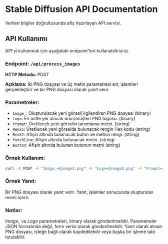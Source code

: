 # Stable Diffusion API Documentation

Verilen bilgiler doğrultusunda afiş hazırlayan API servisi.

## API Kullanımı

API'yi kullanmak için aşağıdaki endpoint'leri kullanabilirsiniz.

### Endpoint: `/api/process_images`

**HTTP Metodu:** POST

**Açıklama:** İki PNG dosyası ve üç metin parametresi alır, işlemleri gerçekleştirir ve bir PNG dosyası olarak yanıt verir.

### Parametreler:

- `Image_`: Oluşturulacak yeni görseli ilgilendiren PNG dosyası (binary)
- `Logo`: En üstte yer alacak ürün/müşteri PNG logosu. (binary)
- `Prompt`: Üretilecek yeni görselin tanımlama metni. (string)
- `Renk1`: Üretilecek yeni görselde bulunacak rengin Hex kodu (string)
- `Renk2`: Afişin altında bulunacak buton ve metnin rengi. (string)
- `Punchline`: Afişin altında bulunacak metin. (string)
- `Button`: Afişin altında bulunan butonun metni (string)

### Örnek Kullanım:

```bash
curl -X POST -F "Image_=@image1.png" -F "Logo=@image2.png" -F "Prompt=a cup of coffee" -F "Renk1=#FFFFFF" -F "Renk2=#FFFFFF" -F "Punchline=Lorem ipsum dolor sit amet." -F "Button=Click me" http://localhost:5000/api/process_images
```
### Örnek Yanıt:

Bir PNG dosyası olarak yanıt verir. Yanıt, işlemler sonucunda oluşturulan resmi içerir.

### Notlar:
*Image_* ve *Logo* parametreleri, binary olarak gönderilmelidir.
Parametreler JSON formatında değil, form verisi olarak gönderilmelidir.
Yanıt olarak alınan PNG dosyası, isteğe bağlı olarak kaydedilebilir veya başka bir işleme tabi tutulabilir.
